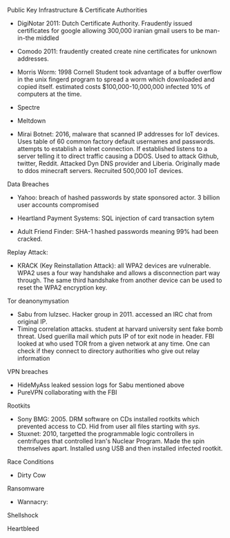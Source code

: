 
Public Key Infrastructure & Certificate Authorities
  - DigiNotar 2011: Dutch Certificate Authority. Fraudently issued certificates
    for google allowing 300,000 iranian gmail users to be man-in-the middled

  - Comodo 2011: fraudently created create nine certificates for unknown
    addresses.

  - Morris Worm: 1998 Cornell Student took advantage of a buffer overflow in the
    unix fingerd program to spread a worm which downloaded and copied itself.
    estimated costs $100,000-10,000,000 infected 10% of computers at the time.

  - Spectre

  - Meltdown

  - Mirai Botnet: 2016, malware that scanned IP addresses for IoT
    devices. Uses table of 60 common factory default usernames and passwords.
    attempts to establish a telnet connection. If established listens to a server
    telling it to direct traffic causing a DDOS. Used to attack Github, twitter,
    Reddit. Attacked Dyn DNS provider and Liberia. Originally made to ddos minecraft
    servers. Recruited 500,000 IoT devices.

Data Breaches

  - Yahoo: breach of hashed passwords by state sponsored actor. 3 billion user accounts compromised

  - Heartland Payment Systems: SQL injection of card transaction sytem

  - Adult Friend Finder: SHA-1 hashed passwords meaning 99% had been cracked.

Replay Attack:
  - KRACK (Key Reinstallation Attack): all WPA2 devices are vulnerable. WPA2
    uses a four way handshake and allows a disconnection part way through. The
    same third handshake from another device can be used to reset the WPA2
    encryption key.


Tor deanonymysation
  - Sabu from lulzsec. Hacker group in 2011. accessed an IRC chat from original
    IP.
  - Timing correlation attacks. student at harvard university sent fake bomb
    threat. Used guerilla mail which puts IP of tor exit node in header. FBI
    looked at who used TOR from a given network at any time. One can check if
    they connect to directory authorities who give out relay information

VPN breaches
  - HideMyAss leaked session logs for Sabu mentioned above
  - PureVPN collaborating with the FBI


Rootkits
  - Sony BMG: 2005. DRM software on CDs installed rootkits which prevented access to CD.
    Hid from user all files starting with $sys$.
  - Stuxnet: 2010, targetted the programmable logic controllers in centrifuges
    that controlled Iran's Nuclear Program. Made the spin themselves apart.
    Installed usng USB and then installed infected rootkit.


Race Conditions
  - Dirty Cow


Ransomware
  - Wannacry:

Shellshock

Heartbleed

